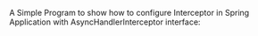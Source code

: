 A Simple Program to show how to configure Interceptor in Spring Application with AsyncHandlerInterceptor interface:
